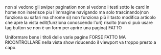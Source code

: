 non si vedono gli swiper pagination
non si vedono i testi sotto le card in home
non inserisce piu l'immagine navigando ma solo trascinando(non funziona su safari ma chrome sì)
non funziona più il tasto modifica articolo che apre la vista edit(funziona conoscendo l'uri) risolto (non si può usare tag button se non è un form per aprire una pagina) FATTO

Uniformare bene i titoli delle varie pagine FORSE FATTO MA RICONTROLLARE
nella vista show riducendo il viewport va troppo presto a capo.